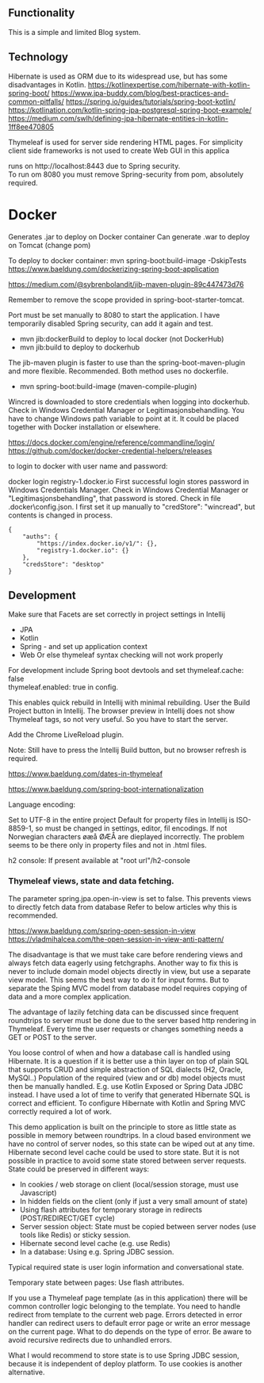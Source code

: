## Functionality
This is a simple and limited Blog system.
## Technology
Hibernate is used as ORM due to its widespread use, but has some disadvantages in Kotlin.
https://kotlinexpertise.com/hibernate-with-kotlin-spring-boot/
https://www.jpa-buddy.com/blog/best-practices-and-common-pitfalls/
https://spring.io/guides/tutorials/spring-boot-kotlin/
https://kotlination.com/kotlin-spring-jpa-postgresql-spring-boot-example/
https://medium.com/swlh/defining-jpa-hibernate-entities-in-kotlin-1ff8ee470805

Thymeleaf is used for server side rendering HTML pages. For simplicity 
client side frameworks is not used to create Web GUI in this applica

runs on http://localhost:8443 due to Spring security.  
To run om 8080 you must remove Spring-security from pom, absolutely required.

# Docker

Generates .jar to deploy on Docker container
Can generate .war to deploy on Tomcat (change pom)

To deploy to docker container:
mvn spring-boot:build-image -DskipTests
https://www.baeldung.com/dockerizing-spring-boot-application

https://medium.com/@sybrenbolandit/jib-maven-plugin-89c447473d76

Remember to remove the scope provided in spring-boot-starter-tomcat.

Port must be set manually to 8080 to start the application. I have temporarily disabled Spring security, can add it again and test.
- mvn jib:dockerBuild to deploy to local docker (not DockerHub)
- mvn jib:build to deploy to dockerhub

The jib-maven plugin is faster to use than the spring-boot-maven-plugin and more flexible. Recommended. Both method uses no dockerfile.
- mvn spring-boot:build-image (maven-compile-plugin)

Wincred is downloaded to store credentials when logging into dockerhub.
Check in Windows Credential Manager or Legitimasjonsbehandling.
You have to change Windows path variable to point at it.
It could be placed together with Docker installation or elsewhere.
  
https://docs.docker.com/engine/reference/commandline/login/
https://github.com/docker/docker-credential-helpers/releases

to login to docker with user name and password:

docker login registry-1.docker.io
First successful login stores password in Windows Credentials Manager.
Check in Windows Credential Manager or "Legitimasjonsbehandling", that password is stored. 
Check in file .docker\config.json. I first set it up manually to "credStore": "wincread", but contents is changed in process.

```
{
    "auths": {
        "https://index.docker.io/v1/": {},
        "registry-1.docker.io": {}
    },
    "credsStore": "desktop"
}
```

## Development
Make sure that Facets are set correctly in project settings in Intellij
- JPA
- Kotlin
- Spring - and set up application context
- Web
Or else thymeleaf syntax checking will not work properly

For development include Spring boot devtools and set
thymeleaf.cache: false           
thymeleaf.enabled: true
in config.

This enables quick rebuild in Intellij with minimal rebuilding.
User the Build Project button in Intellij. The browser preview in Intellij 
does not show Thymeleaf tags, so not very useful. So you have to start the 
server.

Add the Chrome LiveReload plugin.

Note: Still have to press the Intellij Build button, but no browser refresh is required.

https://www.baeldung.com/dates-in-thymeleaf

https://www.baeldung.com/spring-boot-internationalization

Language encoding:

Set to UTF-8 in the entire project
Default for property files in Intellij is ISO-8859-1, so must be changed  in 
settings, editor, fil encodings. If not Norwegian characters øæå ØÆÅ are 
dieplayed incorrectly. The problem seems to be there only in property files 
and not in .html files.

h2 console: If present available at "root url"/h2-console

### Thymeleaf views, state and data fetching.

The parameter spring.jpa.open-in-view is set to false.
This prevents views to directly fetch data from database
Refer to below articles why this is recommended.

https://www.baeldung.com/spring-open-session-in-view
https://vladmihalcea.com/the-open-session-in-view-anti-pattern/

The disadvantage is that we must take care before rendering views and always fetch data eagerly using fetchgraphs.
Another way to fix this is never to include domain model objects directly in view, but use a separate view model.
This seems the best way to do it for input forms. But to separate the Sping MVC model from database model requires 
copying of data and a more complex application.

The advantage of lazily fetching data can be discussed since frequent roundtrips to server must be done due to 
the server based http rendering in Thymeleaf.  Every time the user requests or changes something needs a GET or POST to
the server.

You loose control of when and how a database call is handled using Hibernate. It is a question if it is better 
use a thin layer on top of plain SQL that supports CRUD and simple abstraction of SQL dialects (H2, Oracle, MySQl..)
Population of the required (view and or db) model objects must then be manually handled.
E.g. use Kotlin Exposed or Spring Data JDBC instead. I have used a lot of time
to verify that generated Hibernate SQL is correct and efficient. To configure Hibernate with Kotlin and Spring MVC 
correctly required a lot of work.

This demo application is built on the principle to store as little state as possible in memory between roundtrips.
In a cloud based environment we have no control of server nodes, so this state can be wiped out at any time. Hibernate 
second level cache could be used to store state. But it is not possible in practice to avoid some state stored between
server requests. State could be preserved in different ways:
- In cookies / web storage on client (local/session storage, must use Javascript)
- In hidden fields on the client (only if just a very small amount of state)
- Using flash attributes for temporary storage in redirects (POST/REDIRECT/GET cycle)
- Server session object: State must be copied between server nodes (use tools like Redis) or sticky session.
- Hibernate second level cache (e.g. use Redis)
- In a database: Using e.g. Spring JDBC session.

Typical required state is user login information and conversational state. 

Temporary state between pages: Use flash attributes.

If you use a Thymeleaf page template (as in this application) there will be common controller logic belonging to the 
template. You need to handle redirect from template to the current web page. Errors detected in error handler
can redirect users to default error page or write an error message on the current page. What to do depends on the type
of error. Be aware to avoid recursive redirects due to unhandled errors.

What I would recommend to store state is to use Spring JDBC session, because it is independent of deploy platform.
To use cookies is another alternative.







